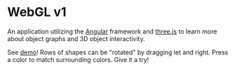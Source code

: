 # WebGL v1

An application utilizing the [Angular](https://angular.io/) framework and [three.js](https://threejs.org/) to learn more about object graphs and 3D object interactivity.

See [demo](https://daveteply.github.io/webgl-v1?v=16)! Rows of shapes can be "rotated" by dragging let and right. Press a color to match surrounding colors. Give it a try!
